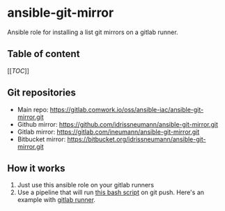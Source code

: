 # ansible-git-mirror

Ansible role for installing a list git mirrors on a gitlab runner.

## Table of content

[[_TOC_]]

## Git repositories

* Main repo: https://gitlab.comwork.io/oss/ansible-iac/ansible-git-mirror.git
* Github mirror: https://github.com/idrissneumann/ansible-git-mirror.git
* Gitlab mirror: https://gitlab.com/ineumann/ansible-git-mirror.git
* Bitbucket mirror: https://bitbucket.org/idrissneumann/ansible-git-mirror.git

## How it works

1. Just use this ansible role on your gitlab runners
2. Use a pipeline that will run [this bash script](ci/mirror.sh) on git push. Here's an example with [gitlab runner](.gitlab-ci.yml).

